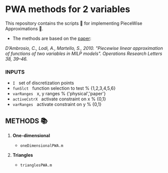 # PWA methods for 2 variables # 
 This repository contains the scripts :scroll: for implementing PieceWise Approximations :triangular_ruler:.
 
 * The  methods are based on the [paper](https://www.sciencedirect.com/science/article/pii/S0167637709001072/ "Named link title"):

_D’Ambrosio, C., Lodi, A., Martello, S., 2010. "Piecewise linear approximation of functions of two variables in MILP models". Operations Research Letters 38, 39–46._ 


 ###  INPUTS ### 
  * `I` &nbsp; set of discretization points
  * `funSlct` &nbsp; function selection to test % {1,2,3,4,5,6}
  * `varRanges` &nbsp; x, y ranges % {'physical','paper'}
  * `activeCstrX` &nbsp; activate constraint on x % {0,1}
  * `varRanges` &nbsp; activate constraint on y % {0,1}

 
 ## METHODS :books: ## 
 
  1. __One-dimensional__
       * `oneDimensionalPWA.m` &nbsp;

  2. __Triangles__  
       * `trianglesPWA.m` 
